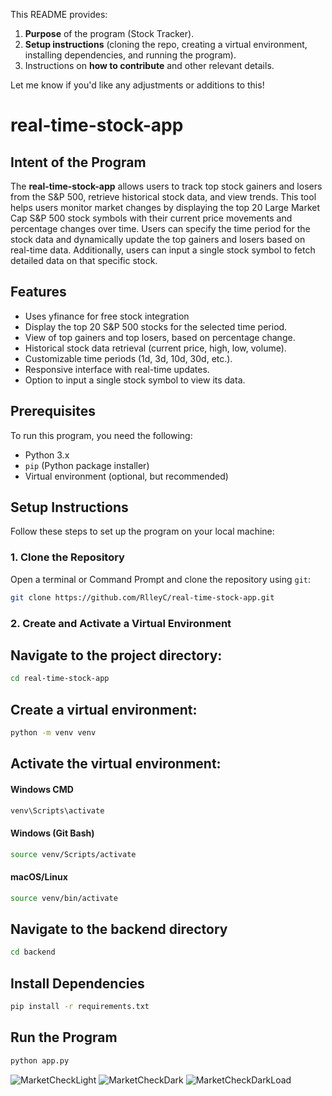 This README provides:
1. **Purpose** of the program (Stock Tracker).
2. **Setup instructions** (cloning the repo, creating a virtual environment, installing dependencies, and running the program).
3. Instructions on **how to contribute** and other relevant details.

Let me know if you'd like any adjustments or additions to this!

# real-time-stock-app

## Intent of the Program

The **real-time-stock-app** allows users to track top stock gainers and losers from the S&P 500, retrieve historical stock data, and view trends. This tool helps users monitor market changes by displaying the top 20 Large Market Cap S&P 500 stock symbols with their current price movements and percentage changes over time. Users can specify the time period for the stock data and dynamically update the top gainers and losers based on real-time data. Additionally, users can input a single stock symbol to fetch detailed data on that specific stock.

## Features
- Uses yfinance for free stock integration
- Display the top 20 S&P 500 stocks for the selected time period.
- View of top gainers and top losers, based on percentage change.
- Historical stock data retrieval (current price, high, low, volume).
- Customizable time periods (1d, 3d, 10d, 30d, etc.).
- Responsive interface with real-time updates.
- Option to input a single stock symbol to view its data.

## Prerequisites

To run this program, you need the following:
- Python 3.x
- `pip` (Python package installer)
- Virtual environment (optional, but recommended)

## Setup Instructions

Follow these steps to set up the program on your local machine:

### 1. Clone the Repository

Open a terminal or Command Prompt and clone the repository using `git`:
```bash
git clone https://github.com/RlleyC/real-time-stock-app.git
```
### 2. Create and Activate a Virtual Environment
## Navigate to the project directory:
```bash
cd real-time-stock-app
```
## Create a virtual environment:
```bash
python -m venv venv
```
## Activate the virtual environment:
#### Windows CMD
```bash
venv\Scripts\activate
```
#### Windows (Git Bash)
```bash
source venv/Scripts/activate
```
#### macOS/Linux
```bash
source venv/bin/activate
```
## Navigate to the backend directory
```bash
cd backend
```
## Install Dependencies
```bash
pip install -r requirements.txt
```
## Run the Program
```bash
python app.py
```

![MarketCheckLight](https://github.com/user-attachments/assets/fc2a7b8b-d571-492d-af19-a43eaad01928)
![MarketCheckDark](https://github.com/user-attachments/assets/0751e5bc-bde9-453c-90c9-be8dcc777da0)
![MarketCheckDarkLoad](https://github.com/user-attachments/assets/9389327a-4ecb-403a-9200-7f75aefe4ae5)
